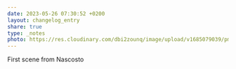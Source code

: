 ```yaml
---
date: 2023-05-26 07:30:52 +0200
layout: changelog_entry
share: true
type: _notes
photo: https://res.cloudinary.com/dbi2zounq/image/upload/v1685079039/pm2azukd9al51zvcgob1.jpg
---
```

First scene from Nascosto
